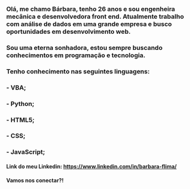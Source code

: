 ### Olá, me chamo Bárbara, tenho 26 anos e sou engenheira mecânica e desenvolvedora front end. Atualmente trabalho com análise de dados em uma grande empresa e busco oportunidades em desenvolvimento web.

### Sou uma eterna sonhadora, estou sempre buscando conhecimentos em programação e tecnologia. 

### Tenho conhecimento nas seguintes linguagens:
### - VBA;
### - Python;
### - HTML5;
### - CSS;
### - JavaScript;

#### Link do meu Linkedin: https://www.linkedin.com/in/barbara-flima/

#### Vamos nos conectar?!
